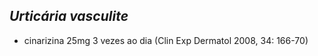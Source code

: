 ## ***Urticária vasculite***


- cinarizina 25mg 3 vezes ao dia (Clin Exp Dermatol 2008, 34: 166-70)

